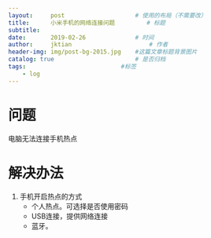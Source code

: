 ```yaml
---
layout:     post   				    # 使用的布局（不需要改）
title:      小米手机的网络连接问题			# 标题 
subtitle:  　
date:       2019-02-26 				# 时间
author:     jktian 						# 作者
header-img: img/post-bg-2015.jpg 	#这篇文章标题背景图片
catalog: true 						# 是否归档
tags:							#标签
    - log
---
```


# 问题

电脑无法连接手机热点

# 解决办法
1. 手机开启热点的方式
	- 个人热点。可选择是否使用密码
	- USB连接，提供网络连接
	- 蓝牙。
